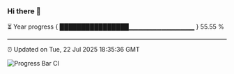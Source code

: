 ### Hi there 👋

⏳ Year progress { ████████████████▁▁▁▁▁▁▁▁▁▁▁▁▁▁ } 55.55 %

---

⏰ Updated on Tue, 22 Jul 2025 18:35:36 GMT

![Progress Bar CI](https://github.com/liununu/liununu/workflows/Progress%20Bar%20CI/badge.svg)
